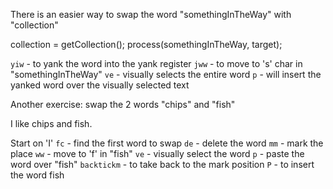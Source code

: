 There is an easier way to swap the word "somethingInTheWay" with "collection"

collection = getCollection();
process(somethingInTheWay, target);

`yiw` - to yank the word into the yank register
`jww` - to move to 's' char in "somethingInTheWay"
`ve` - visually selects the entire word
`p` - will insert the yanked word over the visually selected text

Another exercise: swap the 2 words "chips" and "fish"

I like chips and fish.

Start on 'I'
`fc` - find the first word to swap
`de` - delete the word
`mm` - mark the place
`ww` - move to 'f' in "fish"
`ve` - visually select the word
`p` - paste the word over "fish"
`backtickm` - to take back to the mark position
`P` - to insert the word fish
